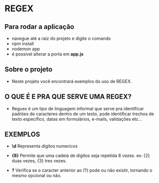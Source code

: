 # REGEX

## Para rodar a aplicação

- navegue até a raiz do projeto e digite o comando
- npm install
- nodemon app
- é possível alterar a porta em __app.js__

## __Sobre o projeto__

- Neste projeto você encontrará exemplos do uso de REGEX.

## O QUE É E PRA QUE SERVE UMA REGEX?

- Reguex é um tipo de linguagem informal que serve pra identificar padrões de caracteres dentro de um texto, pode identificar trechos de texto específico, datas em formulários, e-mails, validações etc...

## EXEMPLOS

- __\d__ Representa dígitos numericos

- __{8}__ Permite que uma cadeia de dígitos seja repetida 8 vezes. ex: {2} duas vezes, {3} tres vezes.

- __?__ Verifica se o caracter anterior ao (?) pode ou não existir, tornando o mesmo opcional ou não.


